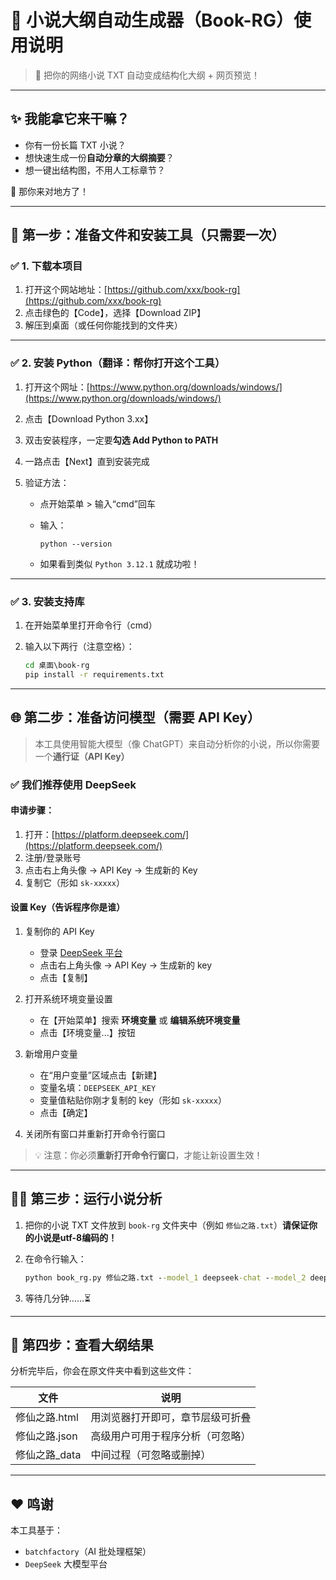 # 🐉 小说大纲自动生成器（Book-RG）使用说明

> 📖 把你的网络小说 TXT 自动变成结构化大纲 + 网页预览！

---

## ✨ 我能拿它来干嘛？

* 你有一份长篇 TXT 小说？
* 想快速生成一份**自动分章的大纲摘要**？
* 想一键出结构图，不用人工标章节？

🎉 那你来对地方了！

---

## 🧩 第一步：准备文件和安装工具（只需要一次）

### ✅ 1. 下载本项目

1. 打开这个网站地址：[https://github.com/xxx/book-rg](https://github.com/xxx/book-rg)
2. 点击绿色的【Code】，选择【Download ZIP】
3. 解压到桌面（或任何你能找到的文件夹）

---

### ✅ 2. 安装 Python（翻译：帮你打开这个工具）

1. 打开这个网址：[https://www.python.org/downloads/windows/](https://www.python.org/downloads/windows/)
2. 点击【Download Python 3.xx】
3. 双击安装程序，一定要**勾选 Add Python to PATH**
4. 一路点击【Next】直到安装完成
5. 验证方法：

   * 点开始菜单 > 输入“cmd”回车
   * 输入：

     ```
     python --version
     ```
   * 如果看到类似 `Python 3.12.1` 就成功啦！

---

### ✅ 3. 安装支持库

1. 在开始菜单里打开命令行（cmd）
2. 输入以下两行（注意空格）：

   ```bat
   cd 桌面\book-rg
   pip install -r requirements.txt
   ```

---

## 🌐 第二步：准备访问模型（需要 API Key）

> 本工具使用智能大模型（像 ChatGPT）来自动分析你的小说，所以你需要一个**通行证（API Key）**

### ✅ 我们推荐使用 DeepSeek

#### 申请步骤：

1. 打开：[https://platform.deepseek.com/](https://platform.deepseek.com/)
2. 注册/登录账号
3. 点击右上角头像 → API Key → 生成新的 Key
4. 复制它（形如 `sk-xxxxx`）

#### 设置 Key（告诉程序你是谁）

1. 复制你的 API Key

   * 登录 [DeepSeek 平台](https://platform.deepseek.com)
   * 点击右上角头像 → API Key → 生成新的 key
   * 点击【复制】

2. 打开系统环境变量设置

   * 在【开始菜单】搜索 **环境变量** 或 **编辑系统环境变量**
   * 点击【环境变量...】按钮

3. 新增用户变量

   * 在“用户变量”区域点击【新建】
   * 变量名填：`DEEPSEEK_API_KEY`
   * 变量值粘贴你刚才复制的 key（形如 `sk-xxxxx`）
   * 点击【确定】

4. 关闭所有窗口并重新打开命令行窗口

> 💡 注意：你必须**重新打开命令行窗口**，才能让新设置生效！

---

## 🧙‍♂️ 第三步：运行小说分析

1. 把你的小说 TXT 文件放到 `book-rg` 文件夹中（例如 `修仙之路.txt`）**请保证你的小说是utf-8编码的！**

2. 在命令行输入：

   ```bat
   python book_rg.py 修仙之路.txt --model_1 deepseek-chat --model_2 deepseek-reasoner --base_url https://api.deepseek.com/v1 --api_key_environ DEEPSEEK_API_KEY
   ```

3. 等待几分钟……⏳

---

## 📂 第四步：查看大纲结果

分析完毕后，你会在原文件夹中看到这些文件：

| 文件         | 说明               |
| ---------- | ---------------- |
| 修仙之路.html  | 用浏览器打开即可，章节层级可折叠 |
| 修仙之路.json  | 高级用户可用于程序分析（可忽略） |
| 修仙之路\_data | 中间过程（可忽略或删掉）     |

---

## ❤️ 鸣谢

本工具基于：

* `batchfactory`（AI 批处理框架）
* `DeepSeek` 大模型平台